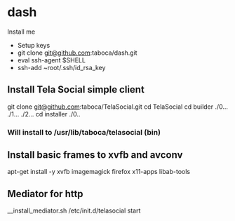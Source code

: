 # dash

Install me

* Setup keys
* git clone git@github.com:taboca/dash.git
* eval ssh-agent $SHELL
* ssh-add ~root/.ssh/id_rsa_key 

## Install Tela Social simple client

git clone git@github.com:taboca/TelaSocial.git
cd TelaSocial
cd builder
./0...
./1...
./2...
cd installer
./0..

### Will install to /usr/lib/taboca/telasocial (bin)

## Install basic frames to xvfb and avconv

apt-get install -y xvfb imagemagick firefox x11-apps libab-tools 

## Mediator for http

__install_mediator.sh
/etc/init.d/telasocial start



